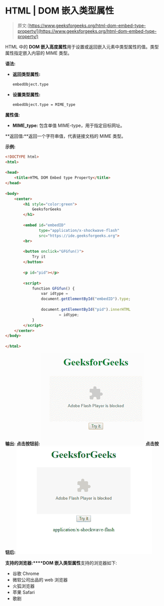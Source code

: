 # HTML | DOM 嵌入类型属性

> 原文:[https://www.geeksforgeeks.org/html-dom-embed-type-property/](https://www.geeksforgeeks.org/html-dom-embed-type-property/)

HTML 中的 **DOM 嵌入高度属性**用于设置或返回嵌入元素中类型属性的值。类型属性指定嵌入内容的 MIME 类型。

**语法:**

*   **返回类型属性:**

    ```html
    embedObject.type
    ```

*   **设置类型属性:**

    ```html
    embedObject.type = MIME_type
    ```

**属性值:**

*   **MIME_type:** 包含单值 MIME-type，用于指定目标网址。

**返回值:**返回一个字符串值，代表链接文档的 MIME 类型。

**示例:**

```html
<!DOCTYPE html>
<html>

<head>
    <title>HTML DOM Embed type Property</title>
</head>

<body>
    <center>
        <h1 style="color:green"> 
            GeeksforGeeks 
        </h1>

        <embed id="embedID"
               type="application/x-shockwave-flash" 
               src="https://ide.geeksforgeeks.org">
        <br>

        <button onclick="GFGfun()">
            Try it
        </button>

        <p id="pid"></p>

        <script>
            function GFGfun() {
                var idtype = 
                document.getElementById("embedID").type;

                document.getElementById("pid").innerHTML
                        = idtype;
            }
        </script>
    </center>
</body>

</html>
```

**输出:**
**点击按钮前:**
![](img/4a71dc63c3d650438e5b023510822c05.png)
**点击按钮后:**
![](img/f31eb2ccbc76b9e37c4f3e512c403c77.png)

**支持的浏览器:****DOM 嵌入类型属性**支持的浏览器如下:

*   谷歌 Chrome
*   微软公司出品的 web 浏览器
*   火狐浏览器
*   苹果 Safari
*   歌剧
